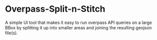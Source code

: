 # Overpass-Split-n-Stitch
A simple UI tool that makes it easy to run overpass API queries on a large BBox by splitting it up into smaller areas and joining the resulting geojson file(s). 

